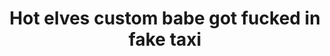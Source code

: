 ---
layout: post
title: Hot elves custom babe got fucked in fake taxi
duration: '06:24'
view: 258
rate: 2
video: 'https://flashservice.xvideos.com/embedframe/22082929'
priority: 0.9
changefreq: daily
---